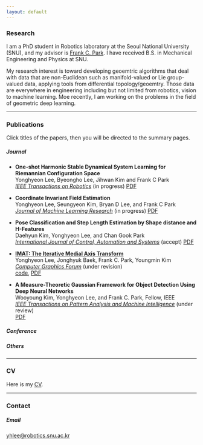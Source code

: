 ```yaml
---
layout: default
---
```


### Research

I am a PhD student in Robotics laboratory at the Seoul National University (SNU), and my advisor is [Frank C. Park](https://scholar.google.com/citations?user=u-h3PJIAAAAJ&hl=ko&oi=ao). I have received B.S. in Mechanical Engineering and Physics at SNU. 

My research interest is toward developing geoemtric algorithms that deal with data that are non-Euclidean such as manifold-valued or Lie group-valued data, applying tools from differential topology/geoemtry. Those data are everywhere in engineering including but not limited from robotics, vision to machine learning. Moe recently, I am working on the problems in the field of geometric deep learning.

---

### Publications
Click titles of the papers, then you will be directed to the summary pages.
##### Journal
+ __One-shot Harmonic Stable Dynamical System Learning for Riemannian Configuration Space__  
Yonghyeon Lee, Byeongho Lee, Jihwan Kim and Frank C Park  
[*IEEE Transactions on Robotics*](https://www.ieee-ras.org/publications/t-ro) (in progress) 
[PDF]()

+ __Coordinate Invariant Field Estimation__  
Yonghyeon Lee, Seungyeon Kim, Bryan D Lee, and Frank C Park  
[*Journal of Machine Learning Research*](https://www.jmlr.org/) (in progress)
[PDF]()

+ __Pose Classification and Step Length Estimation by Shape distance and H-Features__  
Daehyun Kim, Yonghyeon Lee, and Chan Gook Park  
[*International Journal of Control, Automation and Systems*](https://www.springer.com/journal/12555/) (accept) 
[PDF]()

+ [__IMAT: The Iterative Medial Axis Transform__](./Publications/Journal/IMAT/imat.md)  
Yonghyeon Lee, Jonghyuk Baek, Frank C. Park, Youngmin Kim  
[*Computer Graphics Forum*](https://onlinelibrary.wiley.com/journal/14678659) (under revision)  
[code](https://github.com/Gabe-YHLee/IterativeMAT), [PDF]()

+ __A Measure-Theoretic Gaussian Framework for Object Detection Using Deep Neural Networks__  
Wooyoung Kim, Yonghyeon Lee, and Frank C. Park, Fellow, IEEE  
[*IEEE Transactions on Pattern Analysis and Machine Intelligence*](https://www.computer.org/csdl/journal/tp) (under review)  
[PDF]()

##### Conference

##### Others

---

### CV
Here is my [CV]().

---

### Contact
##### Email
yhlee@robotics.snu.ac.kr

